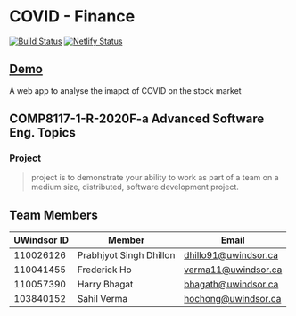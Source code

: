 # COVID - Finance

[![Build Status](https://travis-ci.org/covid-impact/frontend.svg?branch=main)](https://travis-ci.org/covid-impact/frontend)
[![Netlify Status](https://api.netlify.com/api/v1/badges/46efc1af-f034-46ad-a0c2-e592996e431e/deploy-status)](https://app.netlify.com/sites/covidf/deploys)

## [Demo](https://covidf.netlify.app/)

A web app to analyse the imapct of COVID on the stock market

## COMP8117-1-R-2020F-a Advanced Software Eng. Topics

### Project

> project is to demonstrate your ability to work as part of a team on a medium size, distributed, software development project.

## Team Members

| UWindsor ID | Member                  | Email                |
| ----------- | ----------------------- | -------------------- |
| 110026126   | Prabhjyot Singh Dhillon | dhillo91@uwindsor.ca |
| 110041455   | Frederick Ho            | verma11@uwindsor.ca  |
| 110057390   | Harry Bhagat            | bhagath@uwindsor.ca  |
| 103840152   | Sahil Verma             | hochong@uwindsor.ca  |
